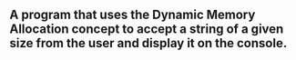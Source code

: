 ## A program that uses the Dynamic Memory Allocation concept to accept a string of a given size from the user and display it on the console.
